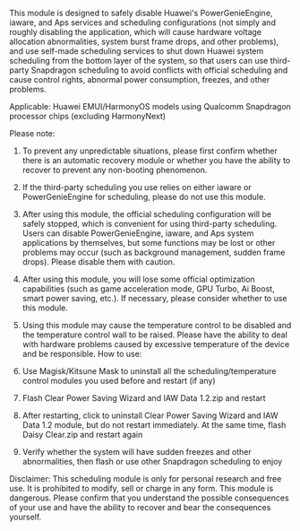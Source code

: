 This module is designed to safely disable Huawei's PowerGenieEngine, iaware, and Aps services and scheduling configurations (not simply and roughly disabling the application, which will cause hardware voltage allocation abnormalities, system burst frame drops, and other problems), and use self-made scheduling services to shut down Huawei system scheduling from the bottom layer of the system, so that users can use third-party Snapdragon scheduling to avoid conflicts with official scheduling and cause control rights, abnormal power consumption, freezes, and other problems.

Applicable: Huawei EMUI/HarmonyOS models using Qualcomm Snapdragon processor chips (excluding HarmonyNext)

Please note:

1. To prevent any unpredictable situations, please first confirm whether there is an automatic recovery module or whether you have the ability to recover to prevent any non-booting phenomenon.
2. If the third-party scheduling you use relies on either iaware or PowerGenieEngine for scheduling, please do not use this module.
3. After using this module, the official scheduling configuration will be safely stopped, which is convenient for using third-party scheduling. Users can disable PowerGenieEngine, iaware, and Aps system applications by themselves, but some functions may be lost or other problems may occur (such as background management, sudden frame drops). Please disable them with caution.
4. After using this module, you will lose some official optimization capabilities (such as game acceleration mode, GPU Turbo, Ai Boost, smart power saving, etc.). If necessary, please consider whether to use this module.
5. Using this module may cause the temperature control to be disabled and the temperature control wall to be raised. Please have the ability to deal with hardware problems caused by excessive temperature of the device and be responsible.
How to use:

1. Use Magisk/Kitsune Mask to uninstall all the scheduling/temperature control modules you used before and restart (if any)

2. Flash Clear Power Saving Wizard and IAW Data 1.2.zip and restart

3. After restarting, click to uninstall Clear Power Saving Wizard and IAW Data 1.2 module, but do not restart immediately. At the same time, flash Daisy Clear.zip and restart again

4. Verify whether the system will have sudden freezes and other abnormalities, then flash or use other Snapdragon scheduling to enjoy

Disclaimer: This scheduling module is only for personal research and free use. It is prohibited to modify, sell or charge in any form. This module is dangerous. Please confirm that you understand the possible consequences of your use and have the ability to recover and bear the consequences yourself.